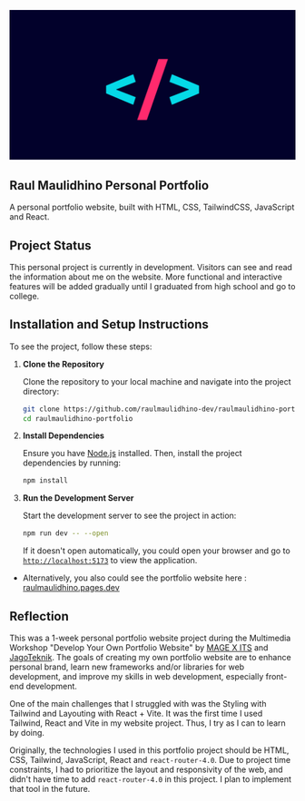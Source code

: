 ![My Portfolio Logo](public/cyberpunk-coder-og.jpg)

## Raul Maulidhino Personal Portfolio
A personal portfolio website, built with HTML, CSS, TailwindCSS, JavaScript and React.

## Project Status
This personal project is currently in development. Visitors can see and read the information about me on the website. More functional and interactive features will be added gradually until I graduated from high school and go to college.

## Installation and Setup Instructions
To see the project, follow these steps:

1. **Clone the Repository**

   Clone the repository to your local machine and navigate into the project directory:

   ```bash
   git clone https://github.com/raulmaulidhino-dev/raulmaulidhino-portfolio.git
   cd raulmaulidhino-portfolio
   ```

2. **Install Dependencies**

   Ensure you have [Node.js](https://nodejs.org/en) installed. Then, install the project dependencies by running:
   
   ```bash
   npm install
   ```

4. **Run the Development Server**

   Start the development server to see the project in action:
   
   ```bash
   npm run dev -- --open
   ```

   If it doesn't open automatically, you could open your browser and go to [`http://localhost:5173`](http://localhost:5173) to view the application.

- Alternatively, you also could see the portfolio website here : [raulmaulidhino.pages.dev](https://raulmaulidhino.pages.dev)

## Reflection
This was a 1-week personal portfolio website project during the Multimedia Workshop "Develop Your Own Portfolio Website" by [MAGE X ITS](https://mage-its.id/) and [JagoTeknik](https://jagoteknik.id/). The goals of creating my own portfolio website are to enhance personal brand, learn new frameworks and/or libraries for web development, and improve my skills in web development, especially front-end development.

One of the main challenges that I struggled with was the Styling with Tailwind and Layouting with React + Vite. It was the first time I used Tailwind, React and Vite in my website project. Thus, I try as I can to learn by doing.

Originally, the technologies I used in this portfolio project should be HTML, CSS, Tailwind, JavaScript, React and `react-router-4.0`. Due to project time constraints, I had to prioritize the layout and responsivity of the web, and didn't have time to add `react-router-4.0` in this project. I plan to implement that tool in the future.
